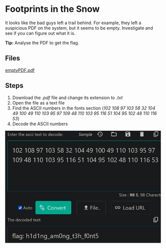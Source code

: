 # Footprints in the Snow
It looks like the bad guys left a trail behind. For example, they left a suspicious PDF on the system, but it seems to be empty. Investigate and see if you can figure out what it is.

**Tip:** Analyse the PDF to get the flag.

## Files
[emptyPDF.pdf](/assets/files/emptyPDF.pdf)

## Steps
1. Download the *.pdf* file and change its extension to *.txt*
1. Open the file as a text file
1. Find the ASCII numbers in the fonts section (*102 108 97 103 58 32 104 49 100 49 110 103 95 97 109 48 110 103 95 116 51 104 95 102 48 110 116 53*)
1. Decode the ASCII numbers

![ASCII decode](/assets/screenshots/fn-07-FootprintsintheSnow.png)